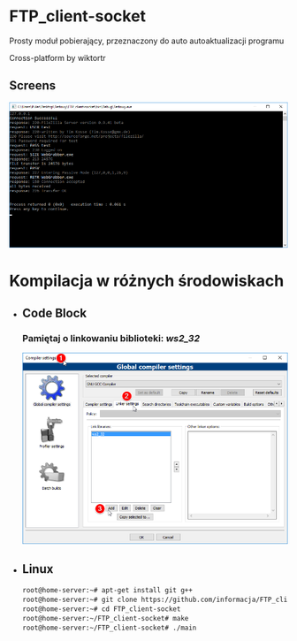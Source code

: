 # FTP_client-socket
Prosty moduł pobierający, przeznaczony do auto autoaktualizacji programu

Cross-platform by wiktortr

<h2>Screens</h2>
<img src="./example.png" href="" alt="FTP_client-socket"/>

<h1> Kompilacja w różnych środowiskach</h1>
<ul>

<li>
<h2>Code Block</h2>
<h3>Pamiętaj o linkowaniu biblioteki: <i>ws2_32</i> </h3>
<img src="./linking.png" href="" alt="CodeBlocs Configuration"/>
</li>

<li>
<h2>Linux</h2>

```bash
root@home-server:~# apt-get install git g++
root@home-server:~# git clone https://github.com/informacja/FTP_client-socket
root@home-server:~# cd FTP_client-socket
root@home-server:~/FTP_client-socket# make
root@home-server:~/FTP_client-socket# ./main
```
</li>

</ul>
